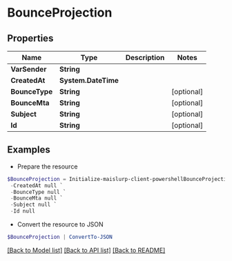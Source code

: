 # BounceProjection
## Properties

Name | Type | Description | Notes
------------ | ------------- | ------------- | -------------
**VarSender** | **String** |  | 
**CreatedAt** | **System.DateTime** |  | 
**BounceType** | **String** |  | [optional] 
**BounceMta** | **String** |  | [optional] 
**Subject** | **String** |  | [optional] 
**Id** | **String** |  | [optional] 

## Examples

- Prepare the resource
```powershell
$BounceProjection = Initialize-maislurp-client-powershellBounceProjection  -VarSender null `
 -CreatedAt null `
 -BounceType null `
 -BounceMta null `
 -Subject null `
 -Id null
```

- Convert the resource to JSON
```powershell
$BounceProjection | ConvertTo-JSON
```

[[Back to Model list]](../README#documentation-for-models) [[Back to API list]](../README#documentation-for-api-endpoints) [[Back to README]](../README)


